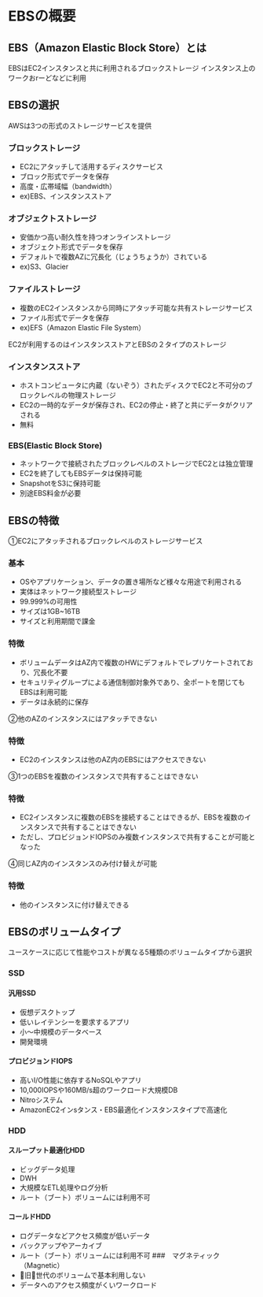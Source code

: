 # EBSの概要

## EBS（Amazon Elastic Block Store）とは
EBSはEC2インスタンスと共に利用されるブロックストレージ
インスタンス上のワークおrーどなどに利用

## EBSの選択
AWSは3つの形式のストレージサービスを提供

### ブロックストレージ
- EC2にアタッチして活用するディスクサービス
- ブロック形式でデータを保存
- 高度・広帯域幅（bandwidth）
- ex)EBS、インスタンスストア

### オブジェクトストレージ
- 安価かつ高い耐久性を持つオンラインストレージ
- オブジェクト形式でデータを保存
- デフォルトで複数AZに冗長化（じょうちょうか）されている
- ex)S3、Glacier
### ファイルストレージ
- 複数のEC2インスタンスから同時にアタッチ可能な共有ストレージサービス
- ファイル形式でデータを保存
- ex)EFS（Amazon Elastic File System）

EC2が利用するのはインスタンスストアとEBSの２タイプのストレージ

### インスタンスストア
- ホストコンピュータに内蔵（ないぞう）されたディスクでEC2と不可分のブロックレベルの物理ストレージ
- EC2の一時的なデータが保存され、EC2の停止・終了と共にデータがクリアされる
- 無料

### EBS(Elastic Block Store)
- ネットワークで接続されたブロックレベルのストレージでEC2とは独立管理
- EC2を終了してもEBSデータは保持可能
- SnapshotをS3に保持可能
- 別途EBS料金が必要

## EBSの特徴
①EC2にアタッチされるブロックレベルのストレージサービス

### 基本
- OSやアプリケーション、データの置き場所など様々な用途で利用される
- 実体はネットワーク接続型ストレージ
- 99.999%の可用性
- サイズは1GB~16TB
- サイズと利用期間で課金

### 特徴
- ボリュームデータはAZ内で複数のHWにデフォルトでレプリケートされており、冗長化不要
- セキュリティグループによる通信制御対象外であり、全ポートを閉じてもEBSは利用可能
- データは永続的に保存

②他のAZのインスタンスにはアタッチできない
### 特徴
- EC2のインスタンスは他のAZ内のEBSにはアクセスできない

③1つのEBSを複数のインスタンスで共有することはできない
### 特徴
- EC2インスタンスに複数のEBSを接続することはできるが、EBSを複数のインスタンスで共有することはできない
- ただし、プロビジョンドIOPSのみ複数インスタンスで共有することが可能となった

④同じAZ内のインスタンスのみ付け替えが可能
### 特徴
- 他のインスタンスに付け替えできる

## EBSのボリュームタイプ
ユースケースに応じて性能やコストが異なる5種類のボリュームタイプから選択

### SSD
#### 汎用SSD
- 仮想デスクトップ
- 低いレイテンシーを要求するアプリ
- 小〜中規模のデータベース
- 開発環境
#### プロビジョンドIOPS
- 高いI/O性能に依存するNoSQLやアプリ
- 10,000IOPSや160MB/s超のワークロード大規模DB
- Nitroシステム
- AmazonEC2インsタンス・EBS最適化インスタンスタイプで高速化
### HDD
#### スループット最適化HDD
- ビッグデータ処理
- DWH
- 大規模なETL処理やログ分析
- ルート（ブート）ボリュームには利用不可
#### コールドHDD
- ログデータなどアクセス頻度が低いデータ
- バックアップやアーカイブ
- ルート（ブート）ボリュームには利用不可
###　マグネティック（Magnetic）
- 旧世代のボリュームで基本利用しない
- データへのアクセス頻度がくいワークロード